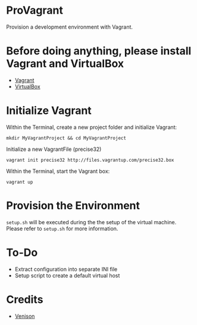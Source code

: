 # ProVagrant

Provision a development environment with Vagrant.

# Before doing anything, please install Vagrant and VirtualBox

- [Vagrant](http://www.vagrantup.com/)
- [VirtualBox](https://www.virtualbox.org/)

# Initialize Vagrant

Within the Terminal, create a new project folder and initialize Vagrant:

	mkdir MyVagrantProject && cd MyVagrantProject

Initialize a new VagrantFile (precise32)

	vagrant init precise32 http://files.vagrantup.com/precise32.box

Within the Terminal, start the Vagrant box:

	vagrant up

# Provision the Environment

`setup.sh` will be executed during the the setup of the virtual machine. Please refer to `setup.sh` for more information.

# To-Do

* Extract configuration into separate INI file
* Setup script to create a default virtual host

# Credits

* [Venison](https://github.com/tjstein/venison)
